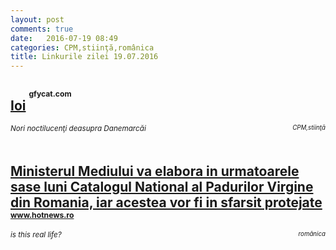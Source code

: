 ```yaml
---
layout: post
comments: true
date:   2016-07-19 08:49
categories: CPM,stiinţă,românica
title: Linkurile zilei 19.07.2016
---
```


## [Ioi](https://gfycat.com/DifficultCheeryAmbushbug) <sup><sup><sup>gfycat.com</sup></sup></sup>  
<span style="float: left;" ><sup>_Nori noctilucenţi deasupra Danemarcăi_</sup></span><span style="float: right;" ><sup><sup>_CPM,stiinţă_</sup></sup></span>
<br/>
<br/>

## [Ministerul Mediului va elabora in urmatoarele sase luni Catalogul National al Padurilor Virgine din Romania, iar acestea vor fi in sfarsit protejate ](http://www.hotnews.ro/stiri-mediu-21168305-ministerul-mediului-elabora-urmatoarele-sase-luni-catalogul-national-padurilor-virgine-din-romania-iar-acestea-vor-sfarsit-protejate.htm) <sup><sup><sup>www.hotnews.ro</sup></sup></sup>  
<span style="float: left;" ><sup>_is this real life?_</sup></span><span style="float: right;" ><sup><sup>_românica_</sup></sup></span>
<br/>
